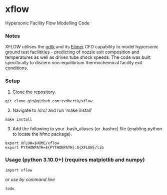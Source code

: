 # xflow
Hypersonic Facility Flow Modelling Code

### Notes
XFLOW utilises the [gdtk](https://gdtk.uqcloud.net/) and its [Eilmer](https://gdtk.uqcloud.net/docs/eilmer/about/) CFD capability to model hypersonic ground test facilitities - predicting of nozzle exit composition and temperatures as well as driven tube shock speeds. The code was built specifically to discern non-equilibrium thermochemical facility exit conditions.

### Setup
1. Clone the repository.

```
git clone git@github.com:tvdherik/xflow
```

2. Navigate to /src/ and run 'make install'

```
make install
```

3. Add the following to your .bash_aliases (or .bashrc) file (enabling python to locate the hfmc package).

```
export XFLOW=$HOME/xflow
export PYTHONPATH=${PYTHONPATH}:${XFLOW}/lib
```


### Usage (python 3.10.0+) (requires matplotlib and numpy)
```
import xflow
```

_or use by command line_
```
todo
```
